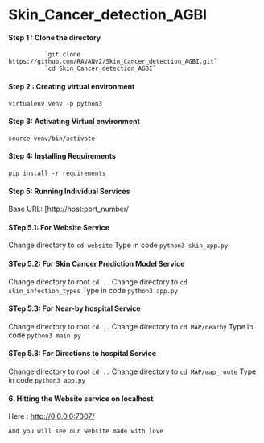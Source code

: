 # Skin_Cancer_detection_AGBI

#### Step 1 : Clone the directory
              `git clone https://github.com/RAVANv2/Skin_Cancer_detection_AGBI.git`
              `cd Skin_Cancer_detection_AGBI`
              
#### Step 2 : Creating virtual environment

`virtualenv venv -p python3`

#### Step 3: Activating Virtual environment
`source venv/bin/activate`

#### Step 4: Installing Requirements
`pip install -r requirements`

#### Step 5: Running Individual Services

Base URL: [http://host:port_number/

#### STep 5.1: For Website Service


Change directory to `cd website`
Type in code `python3 skin_app.py`


#### STep 5.2: For Skin Cancer Prediction Model Service

Change directory to root `cd ..` 
Change directory to `cd skin_infection_types`
Type in code `python3 app.py`


#### STep 5.3: For Near-by hospital Service

Change directory to root `cd ..` 
Change directory to `cd MAP/nearby`
Type in code `python3 main.py`

#### STep 5.3: For Directions to hospital Service

Change directory to root `cd ..` 
Change directory to `cd MAP/map_route`
Type in code `python3 app.py`




#### 6. Hitting the Website service on localhost

Here : http://0.0.0.0:7007/

`And you will see our website made with love`
